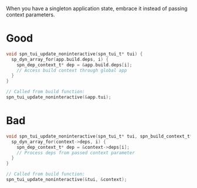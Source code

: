When you have a singleton application state, embrace it instead of passing context parameters.

# Good
```c
void spn_tui_update_noninteractive(spn_tui_t* tui) {
  sp_dyn_array_for(app.build.deps, i) {
    spn_dep_context_t* dep = &app.build.deps[i];
    // Access build context through global app
  }
}

// Called from build function:
spn_tui_update_noninteractive(&app.tui);
```

# Bad
```c
void spn_tui_update_noninteractive(spn_tui_t* tui, spn_build_context_t* context) {
  sp_dyn_array_for(context->deps, i) {
    spn_dep_context_t* dep = &context->deps[i];
    // Process deps from passed context parameter
  }
}

// Called from build function:
spn_tui_update_noninteractive(&tui, &context);
```
